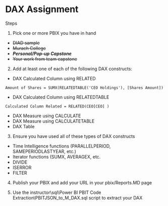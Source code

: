 # DAX Assignment


Steps

1. Pick one or more PBIX you have in hand
- ~~DIAD sample~~
- ~~Murach College~~
- ***Personal/Pop-up Capstone***
- ~~Your work from team capstone~~

2. Add at least one of each of the following DAX constructs:
- DAX Calculated Column using RELATED
```
Amount of Shares = SUMX(RELATEDTABLE('CEO Holdings'), [Shares Amount])
```
- DAX Calculated Column using RELATEDTABLE
```
Calculated Column Related = RELATED(CEO[CEO] )
```
- DAX Measure using CALCULATE
- DAX Measure using CALCULATETABLE
- DAX Table

3. Ensure you have used all of these types of DAX constructs
- Time Intelligence functions (PARALLELPERIOD, SAMEPERIODLASTYEAR, etc.)
- Iterator functions (SUMX, AVERAGEX, etc.
- DIVIDE
- ISERROR
- FILTER

4. Publish your PBIX and add your URL in your pbix/Reports.MD page

5. Use the instructor\sql\Power BI PBIT Code Extraction\PBITJSON_to_M_DAX.sql script to extract your DAX